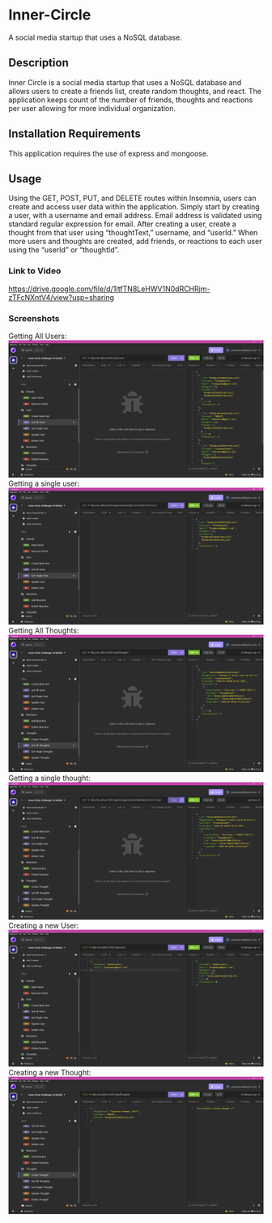 # Inner-Circle
A social media startup that uses a NoSQL database.

## Description
Inner Circle is a social media startup that uses a NoSQL database and allows users to create a friends list, create random thoughts, and react. The application keeps count of the number of friends, thoughts and reactions per user allowing for more individual organization. 

## Installation Requirements
This application requires the use of express and mongoose.

## Usage
Using the GET, POST, PUT, and DELETE routes within Insomnia, users can create and access user data within the application. Simply start by creating a user, with a username and email address. Email address is validated using standard regular expression for email. After creating a user, create a thought from that user using “thoughtText,” username, and “userId.” When more users and thoughts are created, add friends, or reactions to each user using the “userId” or “thoughtId”. 

### Link to Video
https://drive.google.com/file/d/1ItfTN8LeHWV1N0dRCHRjm-zTFcNXntV4/view?usp=sharing

### Screenshots
Getting All Users:
![alt text](image.png)
Getting a single user:
![alt text](image-1.png)
Getting All Thoughts:
![alt text](image-2.png)
Getting a single thought:
![alt text](image-3.png)
Creating a new User:
![alt text](image-4.png)
Creating a new Thought:
![alt text](image-5.png)
